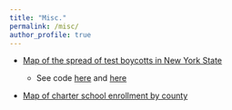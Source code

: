 ```yaml
---
title: "Misc."
permalink: /misc/
author_profile: true
---
```


- [Map of the spread of test boycotts in New York State](http://ramorel.github.io/files/map_of_test_boycotts.html)
  - See code [here](https://github.com/ramorel/grad-school/blob/master/R/map_of_test_boycotts.R) and [here](https://github.com/ramorel/grad-school/blob/master/R/map_of_test_boycotts.Rmd)

- [Map of charter school enrollment by county](http://ramorel.github.io/files/charter_growth.html)
